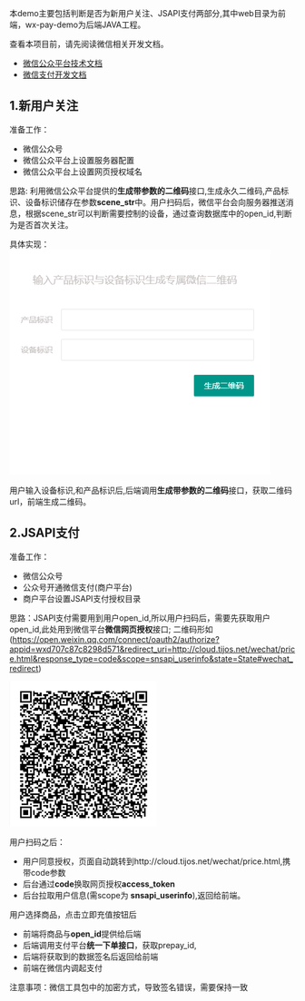 本demo主要包括判断是否为新用户关注、JSAPI支付两部分,其中web目录为前端，wx-pay-demo为后端JAVA工程。

查看本项目前，请先阅读微信相关开发文档。
- [微信公众平台技术文档](https://mp.weixin.qq.com/wiki?t=resource/res_main&id=mp1445241432)
- [微信支付开发文档](https://pay.weixin.qq.com/wiki/doc/api/jsapi.php?chapter=7_7&index=6)

## 1.新用户关注 ##
准备工作： 
- 微信公众号
- 微信公众平台上设置服务器配置
- 微信公众平台上设置网页授权域名

思路: 利用微信公众平台提供的**生成带参数的二维码**接口,生成永久二维码,产品标识、设备标识储存在参数**scene_str**中。用户扫码后，微信平台会向服务器推送消息，根据scene_str可以判断需要控制的设备，通过查询数据库中的open_id,判断为是否首次关注。

具体实现：
![](image/2.jpg)


用户输入设备标识,和产品标识后,后端调用**生成带参数的二维码**接口，获取二维码url，前端生成二维码。
## 2.JSAPI支付 ##
准备工作：
- 微信公众号
- 公众号开通微信支付(商户平台)
- 商户平台设置JSAPI支付授权目录

思路：JSAPI支付需要用到用户open_id,所以用户扫码后，需要先获取用户open_id,此处用到微信平台**微信网页授权**接口;
二维码形如(https://open.weixin.qq.com/connect/oauth2/authorize?appid=wxd707c87c8298d571&redirect_uri=http://cloud.tijos.net/wechat/price.html&response_type=code&scope=snsapi_userinfo&state=State#wechat_redirect)

![](image/3.jpg)

用户扫码之后：
- 用户同意授权，页面自动跳转到http://cloud.tijos.net/wechat/price.html,携带code参数
- 后台通过**code**换取网页授权**access_token**
- 后台拉取用户信息(需scope为 **snsapi_userinfo**),返回给前端。

用户选择商品，点击立即充值按钮后
- 前端将商品与**open_id**提供给后端
- 后端调用支付平台**统一下单接口**，获取prepay_id,
- 后端将获取到的数据签名后返回给前端
- 前端在微信内调起支付


注意事项：微信工具包中的加密方式，导致签名错误，需要保持一致
